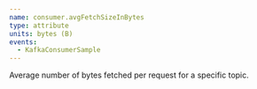 ```yaml
---
name: consumer.avgFetchSizeInBytes
type: attribute
units: bytes (B)
events:
  - KafkaConsumerSample
---
```


Average number of bytes fetched per request for a specific topic.
